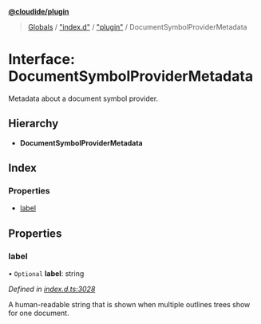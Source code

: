**[@cloudide/plugin](../README.md)**

> [Globals](../README.md) / ["index.d"](../modules/_index_d_.md) / ["plugin"](../modules/_index_d_._plugin_.md) / DocumentSymbolProviderMetadata

# Interface: DocumentSymbolProviderMetadata

Metadata about a document symbol provider.

## Hierarchy

* **DocumentSymbolProviderMetadata**

## Index

### Properties

* [label](_index_d_._plugin_.documentsymbolprovidermetadata.md#label)

## Properties

### label

• `Optional` **label**: string

*Defined in [index.d.ts:3028](https://github.com/shuyaqian/cloudide-plugin-api/blob/57a3a2a/index.d.ts#L3028)*

A human-readable string that is shown when multiple outlines trees show for one document.
